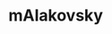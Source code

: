 # mAIakovsky

[//]: # (# TODO: Описать инструкцию с развертыванием)
[//]: # (- Описать инструкцию с развертыванием )
[//]: # (  - requirements)
[//]: # (  - описание установки GloVe из форка https://github.com/Infoboros/python-glove-infoboros)